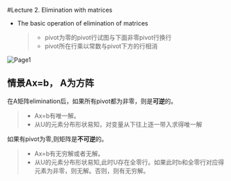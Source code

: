 #Lecture 2. Elimination with matrices
* The basic operation of elimination of matrices
	> * pivot为零的pivot行试图与下面非零pivot行换行
	> * pivot所在行乘以常数与pivot下方的行相消  

![Page1](https://github.com/zhukuixi/RainyNight/blob/master/LinearAlgebra/Images/L2_1.jpg)  

## 情景Ax=b， A为方阵
在A矩阵elimination后，如果所有pivot都为非零，则是**可逆**的。  
> * Ax=b有唯一解。
> *  从U的元素分布形状易知，对变量从下往上逐一带入求得唯一解

如果有pivot为零,则矩阵是**不可逆**的。
> * Ax=b有无穷解或者无解。
> *  从U的元素分布形状易知,此时U存在全零行。如果此时b和全零行对应得元素为非零，则无解。否则，则有无穷解。









